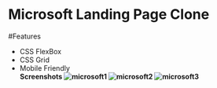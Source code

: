 # Microsoft Landing Page Clone
#Features<br>
- CSS FlexBox
- CSS Grid
- Mobile Friendly<br>
<b font-size=20px>Screenshots
![microsoft1](https://user-images.githubusercontent.com/67910259/123899971-d4437300-d985-11eb-8368-7495ba07d814.PNG)
![microsoft2](https://user-images.githubusercontent.com/67910259/123901775-3d78b580-d989-11eb-88a3-70d46d685ffc.PNG)
![microsoft3](https://user-images.githubusercontent.com/67910259/123901933-8fb9d680-d989-11eb-8648-45bf91e2e001.PNG)





